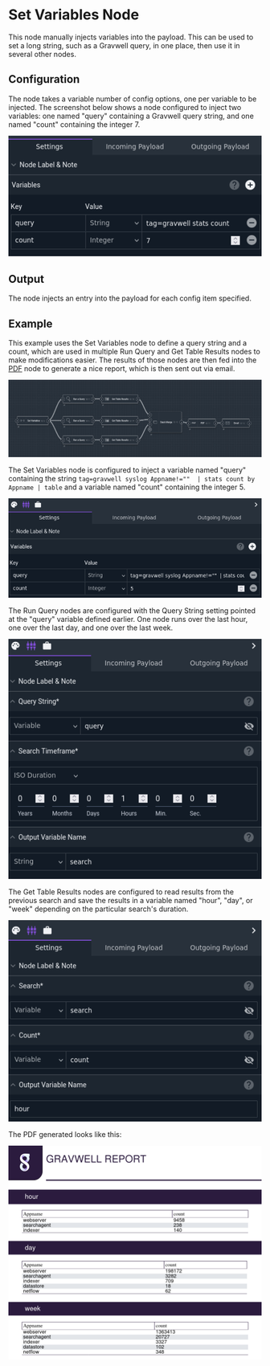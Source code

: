 # Set Variables Node

This node manually injects variables into the payload. This can be used to set a long string, such as a Gravwell query, in one place, then use it in several other nodes.

## Configuration

The node takes a variable number of config options, one per variable to be injected. The screenshot below shows a node configured to inject two variables: one named "query" containing a Gravwell query string, and one named "count" containing the integer 7.

![](inject-config.png)

## Output

The node injects an entry into the payload for each config item specified.

## Example

This example uses the Set Variables node to define a query string and a count, which are used in multiple Run Query and Get Table Results nodes to make modifications easier. The results of those nodes are then fed into the [PDF](pdf.md) node to generate a nice report, which is then sent out via email.

![](inject-flow.png)

The Set Variables node is configured to inject a variable named "query" containing the string `tag=gravwell syslog Appname!=""  | stats count by Appname | table` and a variable named "count" containing the integer 5.

![](inject-node-config.png)

The Run Query nodes are configured with the Query String setting pointed at the "query" variable defined earlier. One node runs over the last hour, one over the last day, and one over the last week.

![](inject-query-config.png)

The Get Table Results nodes are configured to read results from the previous search and save the results in a variable named "hour", "day", or "week" depending on the particular search's duration.

![](inject-results-config.png)

The PDF generated looks like this:

![](inject-report.png)
